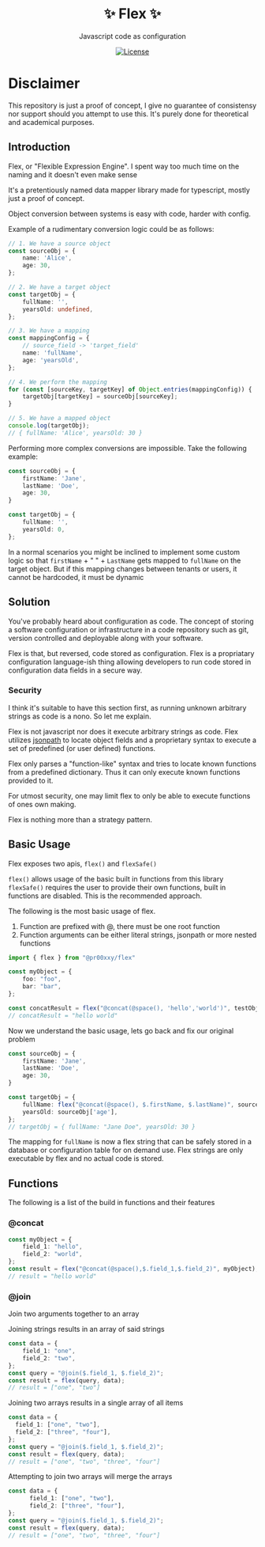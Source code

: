 <p align="center">
  <h1 align="center">✨ Flex ✨</h1>
  <p align="center">
    Javascript code as configuration
  </p>
</p>
<p align="center">
<a href="https://opensource.org/licenses/MIT" rel="nofollow"><img src="https://img.shields.io/github/license/Pr00xxy/flex" alt="License"></a>
</p>

# Disclaimer
This repository is just a proof of concept, I give no guarantee of consistensy nor support should you attempt to use this. It's purely done for theoretical and academical purposes.

## Introduction

Flex, or "Flexible Expression Engine". I spent way too much time on the naming and it doesn't even make sense

It's a pretentiously named data mapper library made for typescript, mostly just a proof of concept.

Object conversion between systems is easy with code, harder with config.

Example of a rudimentary conversion logic could be as follows:
```ts
// 1. We have a source object
const sourceObj = {
    name: 'Alice',
    age: 30,
};

// 2. We have a target object
const targetObj = {
    fullName: '',
    yearsOld: undefined,
};

// 3. We have a mapping
const mappingConfig = {
    // source_field -> 'target_field'
    name: 'fullName',
    age: 'yearsOld',
};

// 4. We perform the mapping
for (const [sourceKey, targetKey] of Object.entries(mappingConfig)) {
    targetObj[targetKey] = sourceObj[sourceKey];
}

// 5. We have a mapped object
console.log(targetObj);
// { fullName: 'Alice', yearsOld: 30 }
```

Performing more complex conversions are impossible. Take the following example:
```ts
const sourceObj = {
    firstName: 'Jane',
    lastName: 'Doe',
    age: 30,
}

const targetObj = {
    fullName: '',
    yearsOld: 0,
};
```

In a normal scenarios you might be inclined to implement some custom logic so that `firstName` + " " + `LastName` gets mapped to `fullName` on the target object.
But if this mapping changes between tenants or users, it cannot be hardcoded, it must be dynamic

## Solution

You've probably heard about configuration as code. The concept of storing a software configuration or infrastructure in a code repository such as git, version controlled and deployable along with your software.

Flex is that, but reversed, code stored as configuration.
Flex is a propriatary configuration language-ish thing allowing developers to run code stored in configuration data
fields in a secure way.

### Security
I think it's suitable to have this section first, as running unknown arbitrary strings as code is a nono. So let me explain.

Flex is not javascript nor does it execute arbitrary strings as code.
Flex utilizes [jsonpath](https://github.com/json-path/JsonPath) to locate object fields and a proprietary syntax to execute a set of predefined (or user defined) functions.

Flex only parses a "function-like" syntax and tries to locate known functions from a predefined dictionary. Thus it can only execute known functions provided to it.

For utmost security, one may limit flex to only be able to execute functions of ones own making.

Flex is nothing more than a strategy pattern.

## Basic Usage

Flex exposes two apis, `flex()` and `flexSafe()`

`flex()` allows usage of the basic built in functions from this library
`flexSafe()` requires the user to provide their own functions, built in functions are disabled. This is the recommended approach.

The following is the most basic usage of flex.
1. Function are prefixed with @, there must be one root function
2. Function arguments can be either literal strings, jsonpath or more nested functions
```ts
import { flex } from "@pr00xxy/flex"

const myObject = {
    foo: "foo",
    bar: "bar",
};

const concatResult = flex("@concat(@space(), 'hello','world')", testObject);
// concatResult = "hello world"
```

Now we understand the basic usage, lets go back and fix our original problem

```ts
const sourceObj = {
    firstName: 'Jane',
    lastName: 'Doe',
    age: 30,
}

const targetObj = {
    fullName: flex("@concat(@space(), $.firstName, $.lastName)", sourceObj),
    yearsOld: sourceObj['age'],
};
// targetObj = { fullName: "Jane Doe", yearsOld: 30 }
```
The mapping for `fullName` is now a flex string that can be safely stored in a database or configuration table for on demand use.
Flex strings are only executable by flex and no actual code is stored.

## Functions
The following is a list of the build in functions and their features

### @concat

```ts
const myObject = {
    field_1: "hello",
    field_2: "world",
};
const result = flex("@concat(@space(),$.field_1,$.field_2)", myObject);
// result = "hello world"
```

### @join
Join two arguments together to an array

Joining strings results in an array of said strings
```ts
const data = {
    field_1: "one",
    field_2: "two",
};
const query = "@join($.field_1, $.field_2)";
const result = flex(query, data);
// result = ["one", "two"]
```
Joining two arrays results in a single array of all items
```ts
const data = {
  field_1: ["one", "two"],
  field_2: ["three", "four"],
};
const query = "@join($.field_1, $.field_2)";
const result = flex(query, data);
// result = ["one", "two", "three", "four"]
```
Attempting to join two arrays will merge the arrays
```ts
const data = {
      field_1: ["one", "two"],
      field_2: ["three", "four"],
};
const query = "@join($.field_1, $.field_2)";
const result = flex(query, data);
// result = ["one", "two", "three", "four"]
```


